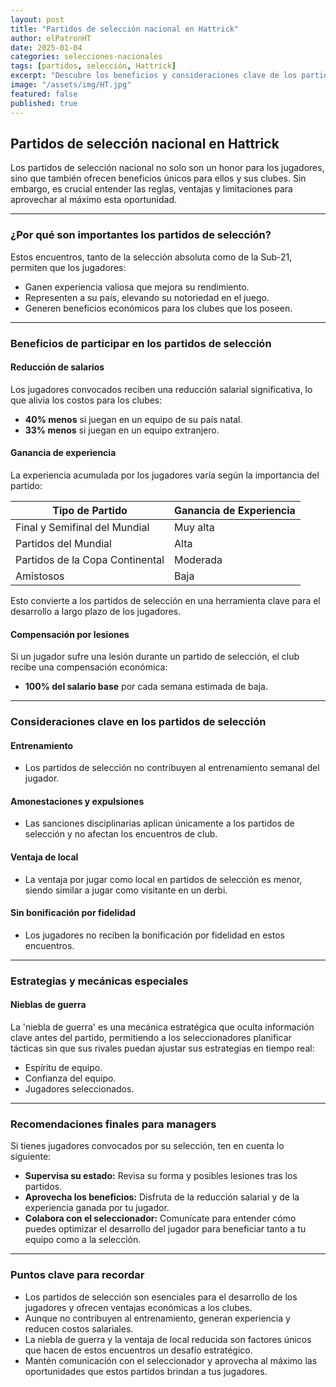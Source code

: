 ```yaml
---
layout: post
title: "Partidos de selección nacional en Hattrick"
author: elPatronHT
date: 2025-01-04
categories: selecciones-nacionales
tags: [partidos, selección, Hattrick]
excerpt: "Descubre los beneficios y consideraciones clave de los partidos de selección nacional en Hattrick."
image: "/assets/img/HT.jpg"
featured: false
published: true
---
```


## Partidos de selección nacional en Hattrick

Los partidos de selección nacional no solo son un honor para los jugadores, sino que también ofrecen beneficios únicos para ellos y sus clubes. Sin embargo, es crucial entender las reglas, ventajas y limitaciones para aprovechar al máximo esta oportunidad.

---

### ¿Por qué son importantes los partidos de selección?

Estos encuentros, tanto de la selección absoluta como de la Sub-21, permiten que los jugadores:

- Ganen experiencia valiosa que mejora su rendimiento.
- Representen a su país, elevando su notoriedad en el juego.
- Generen beneficios económicos para los clubes que los poseen.

---

### Beneficios de participar en los partidos de selección

#### Reducción de salarios

Los jugadores convocados reciben una reducción salarial significativa, lo que alivia los costos para los clubes:

- **40% menos** si juegan en un equipo de su país natal.
- **33% menos** si juegan en un equipo extranjero.

#### Ganancia de experiencia

La experiencia acumulada por los jugadores varía según la importancia del partido:

| **Tipo de Partido**             | **Ganancia de Experiencia** |
| ------------------------------- | --------------------------- |
| Final y Semifinal del Mundial   | Muy alta                    |
| Partidos del Mundial            | Alta                        |
| Partidos de la Copa Continental | Moderada                    |
| Amistosos                       | Baja                        |

Esto convierte a los partidos de selección en una herramienta clave para el desarrollo a largo plazo de los jugadores.

#### Compensación por lesiones

Si un jugador sufre una lesión durante un partido de selección, el club recibe una compensación económica:

- **100% del salario base** por cada semana estimada de baja.

---

### Consideraciones clave en los partidos de selección

#### Entrenamiento

- Los partidos de selección no contribuyen al entrenamiento semanal del jugador.

#### Amonestaciones y expulsiones

- Las sanciones disciplinarias aplican únicamente a los partidos de selección y no afectan los encuentros de club.

#### Ventaja de local

- La ventaja por jugar como local en partidos de selección es menor, siendo similar a jugar como visitante en un derbi.

#### Sin bonificación por fidelidad

- Los jugadores no reciben la bonificación por fidelidad en estos encuentros.

---

### Estrategias y mecánicas especiales

#### Nieblas de guerra

La 'niebla de guerra' es una mecánica estratégica que oculta información clave antes del partido, permitiendo a los seleccionadores planificar tácticas sin que sus rivales puedan ajustar sus estrategias en tiempo real:

- Espíritu de equipo.
- Confianza del equipo.
- Jugadores seleccionados.

---

### Recomendaciones finales para managers

Si tienes jugadores convocados por su selección, ten en cuenta lo siguiente:

- **Supervisa su estado:** Revisa su forma y posibles lesiones tras los partidos.
- **Aprovecha los beneficios:** Disfruta de la reducción salarial y de la experiencia ganada por tu jugador.
- **Colabora con el seleccionador:** Comunícate para entender cómo puedes optimizar el desarrollo del jugador para beneficiar tanto a tu equipo como a la selección.

---

### Puntos clave para recordar

- Los partidos de selección son esenciales para el desarrollo de los jugadores y ofrecen ventajas económicas a los clubes.
- Aunque no contribuyen al entrenamiento, generan experiencia y reducen costos salariales.
- La niebla de guerra y la ventaja de local reducida son factores únicos que hacen de estos encuentros un desafío estratégico.
- Mantén comunicación con el seleccionador y aprovecha al máximo las oportunidades que estos partidos brindan a tus jugadores.
